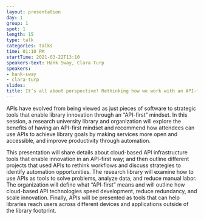 ```yaml
---
layout: presentation
day: 1
group: 1
spot: 1
length: 15
type: talk
categories: talks
time: 01:10 PM
startTime: 2021-03-22T13:10
speakers-text: Hank Sway, Clara Turp
speakers:
- hank-sway
- clara-turp
slides: 
title: It’s all about perspective! Rethinking how we work with an API-first mindset
---
```

<p>APIs have evolved from being viewed as just pieces of software to strategic tools that enable library innovation through an “API-first” mindset. In this session, a research university library and organization will explore the benefits of having an API-first mindset and recommend how attendees can use APIs to achieve library goals by making services more open and accessible, and improve productivity through automation.</p><p></p><p>This presentation will share details about cloud-based API infrastructure tools that enable innovation in an API-first way; and then outline different projects that used APIs to rethink workflows and discuss strategies to identify automation opportunities. The research library will examine how to use APIs as tools to solve problems, analyze data, and reduce manual labor. The organization will define what “API-first” means and will outline how cloud-based API technologies speed development, reduce redundancy, and scale innovation. Finally, APIs will be presented as tools that can help libraries reach users across different devices and applications outside of the library footprint.</p>